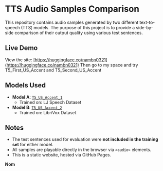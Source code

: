 # TTS Audio Samples Comparison

This repository contains audio samples generated by two different text-to-speech (TTS) models. The purpose of this project is to provide a side-by-side comparison of their output quality using various test sentences.

## Live Demo

View the site: [https://huggingface.co/nambn0321](https://huggingface.co/nambn0321)
Then go to my space and try T5_First_US_Accent and T5_Second_US_Accent

## Models Used

- **Model A**: [`T5_US_Accent_1`](https://huggingface.co/nambn0321/T5_US_Accent_1)
  - Trained on: LJ Speech Dataset
- **Model B**: [`T5_US_Accent_2`](https://huggingface.co/nambn0321/T5_US_accent_2)
  - Trained on: LibriVox Dataset

## Notes

- The test sentences used for evaluation were **not included in the training set** for either model.
- All samples are playable directly in the browser via `<audio>` elements.
- This is a static website, hosted via GitHub Pages.

**Nom**
